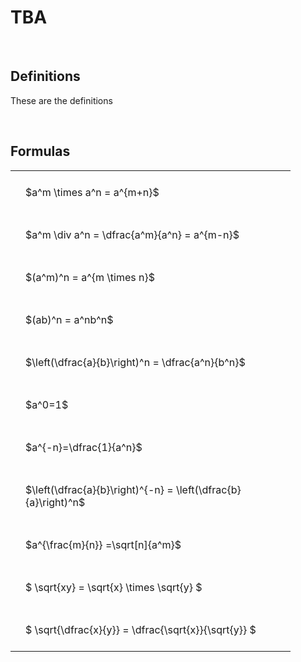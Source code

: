 ---
---

# TBA

<br>

## Definitions

These are the definitions

<br>

## Formulas

<style type="text/css">
#T_39015 th.col_heading {
  text-align: left;
  font-size: 1em;
}
#T_39015 td {
  text-align: left;
  font-size: 1em;
  padding: 1.5em;
}
#T_39015_row0_col0, #T_39015_row1_col0, #T_39015_row2_col0, #T_39015_row3_col0, #T_39015_row4_col0, #T_39015_row5_col0, #T_39015_row6_col0, #T_39015_row7_col0, #T_39015_row8_col0, #T_39015_row9_col0, #T_39015_row10_col0 {
  width: 400px;
  white-space: pre-wrap;
}
</style>
<table id="T_39015">
  <thead>
  </thead>
  <tbody>
    <tr>
      <td id="T_39015_row0_col0" class="data row0 col0" >$a^m \times a^n = a^{m+n}$</td>
    </tr>
    <tr>
      <td id="T_39015_row1_col0" class="data row1 col0" >$a^m \div a^n = \dfrac{a^m}{a^n} = a^{m-n}$</td>
    </tr>
    <tr>
      <td id="T_39015_row2_col0" class="data row2 col0" >$(a^m)^n = a^{m \times n}$</td>
    </tr>
    <tr>
      <td id="T_39015_row3_col0" class="data row3 col0" >$(ab)^n = a^nb^n$</td>
    </tr>
    <tr>
      <td id="T_39015_row4_col0" class="data row4 col0" >$\left(\dfrac{a}{b}\right)^n = \dfrac{a^n}{b^n}$</td>
    </tr>
    <tr>
      <td id="T_39015_row5_col0" class="data row5 col0" >$a^0=1$</td>
    </tr>
    <tr>
      <td id="T_39015_row6_col0" class="data row6 col0" >$a^{-n}=\dfrac{1}{a^n}$</td>
    </tr>
    <tr>
      <td id="T_39015_row7_col0" class="data row7 col0" >$\left(\dfrac{a}{b}\right)^{-n} = \left(\dfrac{b}{a}\right)^n$</td>
    </tr>
    <tr>
      <td id="T_39015_row8_col0" class="data row8 col0" >$a^{\frac{m}{n}} =\sqrt[n]{a^m}$</td>
    </tr>
    <tr>
      <td id="T_39015_row9_col0" class="data row9 col0" >$ \sqrt{xy} = \sqrt{x} \times \sqrt{y} $</td>
    </tr>
    <tr>
      <td id="T_39015_row10_col0" class="data row10 col0" >$ \sqrt{\dfrac{x}{y}} = \dfrac{\sqrt{x}}{\sqrt{y}} $</td>
    </tr>
  </tbody>
</table>


